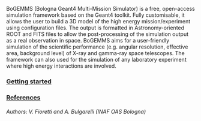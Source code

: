 BoGEMMS (Bologna Geant4 Multi-Mission Simulator) is a free, open-access simulation framework based on the Geant4 toolkit. Fully customisable, it allows the user to build a 3D model of the high energy mission/experiment using configuration files. The output is formatted in Astronomy-oriented ROOT and FITS files to allow the post-processing of the simulation output as a real observation in space. BoGEMMS aims for a user-friendly simulation of the scientific performance (e.g. angular resolution, effective area, background level) of X-ray and gamma-ray space telescopes. The framework can also used for the simulation of any laboratory experiment where high energy interactions are involved.


### [Getting started](started.md)

### [References](references.md)

###### Authors: V. Fioretti and A. Bulgarelli (INAF OAS Bologna)
